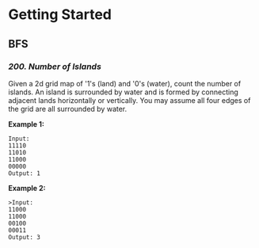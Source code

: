 # Getting Started

## BFS

### *200. Number of Islands*

Given a 2d grid map of '1's (land) and '0's (water), count the number of islands. An island is surrounded by water and is formed by connecting adjacent lands horizontally or vertically. You may assume all four edges of the grid are all surrounded by water.

**Example 1:**
>
```
Input:
11110
11010
11000
00000
Output: 1
```

**Example 2:**
>
```
>Input:
11000
11000
00100
00011
Output: 3
```
